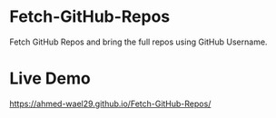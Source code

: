 # Fetch-GitHub-Repos
Fetch GitHub Repos and bring the full repos using GitHub Username. 

# Live Demo
https://ahmed-wael29.github.io/Fetch-GitHub-Repos/
